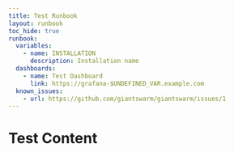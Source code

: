 ```yaml
---
title: Test Runbook
layout: runbook
toc_hide: true
runbook:
  variables:
    - name: INSTALLATION
      description: Installation name
  dashboards:
    - name: Test Dashboard
      link: https://grafana-$UNDEFINED_VAR.example.com
  known_issues:
    - url: https://github.com/giantswarm/giantswarm/issues/1
---
```


# Test Content

